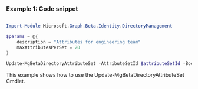 ### Example 1: Code snippet

```powershell

Import-Module Microsoft.Graph.Beta.Identity.DirectoryManagement

$params = @{
	description = "Attributes for engineering team"
	maxAttributesPerSet = 20
}

Update-MgBetaDirectoryAttributeSet -AttributeSetId $attributeSetId -BodyParameter $params

```
This example shows how to use the Update-MgBetaDirectoryAttributeSet Cmdlet.

